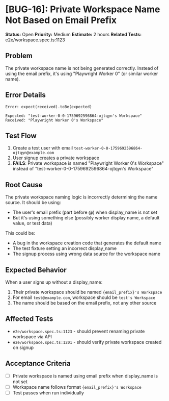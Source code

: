# [BUG-16]: Private Workspace Name Not Based on Email Prefix

**Status:** Open
**Priority:** Medium
**Estimate:** 2 hours
**Related Tests:** e2e/workspace.spec.ts:1123

## Problem

The private workspace name is not being generated correctly. Instead of using the email prefix, it's using "Playwright Worker 0" (or similar worker name).

## Error Details

```
Error: expect(received).toBe(expected)

Expected: "test-worker-0-0-1759692596864-ojtqyn's Workspace"
Received: "Playwright Worker 0's Workspace"
```

## Test Flow

1. Create a test user with email `test-worker-0-0-1759692596864-ojtqyn@example.com`
2. User signup creates a private workspace
3. **FAILS**: Private workspace is named "Playwright Worker 0's Workspace" instead of "test-worker-0-0-1759692596864-ojtqyn's Workspace"

## Root Cause

The private workspace naming logic is incorrectly determining the name source. It should be using:
- The user's email prefix (part before @) when display_name is not set
- But it's using something else (possibly worker display name, a default value, or test data)

This could be:
- A bug in the workspace creation code that generates the default name
- The test fixture setting an incorrect display_name
- The signup process using wrong data source for the workspace name

## Expected Behavior

When a user signs up without a display_name:
1. Their private workspace should be named `{email_prefix}'s Workspace`
2. For email `test@example.com`, workspace should be `test's Workspace`
3. The name should be based on the email prefix, not any other source

## Affected Tests

- `e2e/workspace.spec.ts:1123` - should prevent renaming private workspace via API
- `e2e/workspace.spec.ts:1201` - should verify private workspace created on signup

## Acceptance Criteria

- [ ] Private workspace is named using email prefix when display_name is not set
- [ ] Workspace name follows format `{email_prefix}'s Workspace`
- [ ] Test passes when run individually
